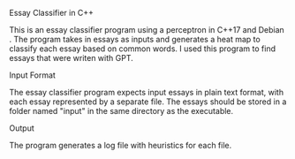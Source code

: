 Essay Classifier in C++


This is an essay classifier program using a perceptron in C++17 and Debian . The program takes in essays as inputs and generates a heat map to classify each essay based on common words. I used this program to find essays that were writen with GPT. 



Input Format

The essay classifier program expects input essays in plain text format, with each essay represented by a separate file. The essays should be stored in a folder named "input" in the same directory as the executable.

Output

The program generates a log file with heuristics for each file.




